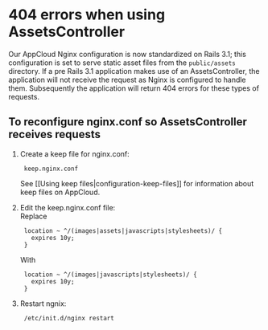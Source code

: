 # 404 errors when using AssetsController

Our AppCloud Nginx configuration is now standardized on Rails 3.1; this configuration 
is set to serve static asset files from the `public/assets` directory. If a pre Rails 3.1 
application makes use of an AssetsController, the application will not receive the request 
as Nginx is configured to handle them.  Subsequently the application will return 404 errors 
for these types of requests.

## To reconfigure nginx.conf so AssetsController receives requests

1. Create a keep file for nginx.conf:

        keep.nginx.conf  

    See [[Using keep files|configuration-keep-files]] for information about keep files on AppCloud.

2. Edit the keep.nginx.conf file:  
    Replace

        location ~ ^/(images|assets|javascripts|stylesheets)/ { 
		  expires 10y; 
		}  
		
    With

        location ~ ^/(images|javascripts|stylesheets)/ { 
		  expires 10y; 
		}
		
3. Restart ngnix: 
 
        /etc/init.d/nginx restart
